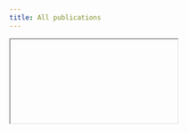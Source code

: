 ```yaml
---
title: All publications
---
```


<div id="bibtex_display_box">
<span id="bibtex_display"></span>
</div>
<iframe onload="loading_bibs()"></iframe> 


